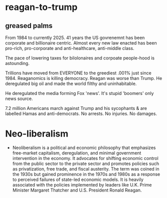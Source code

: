 # reagan-to-trump

## greased palms

From 1984 to currently 2025. 41 years the US govrenemnt has been corporate and billionaire centric. Almost every new law enacted has been pro-rich, pro-corporate and anti-healthcare, anti-middle class.

The pace of lowering taxes for bilolonaires and corpoate people-hood is astounding.

Trillions have moved from EVERYONE to the greediest .001% just since 1984. Reaganomics is killing democracy. Reagan was worse than Trump.
He deregulated big oil and made the world filthy and uninhabitable.

He deregulated the media forming Fox 'news'. It's stupid 'boomers' only news source. 

7.2 million Americans march against Trump and his sycophants & are labelled Hamas and anti-democrats. No arrests. No injuries. No damages.

# Neo-liberalism 
- Neoliberalism is a political and economic philosophy that emphasizes free-market capitalism, deregulation, and minimal 
government intervention in the economy. It advocates for shifting economic control from the public sector to the private sector and 
promotes policies such as privatization, free trade, and fiscal austerity. The term was coined in the 1930s but gained prominence in the 
1970s and 1980s as a response to perceived failures of state-led economic models. It is heavily associated with the policies implemented 
by leaders like U.K. Prime Minister Margaret Thatcher and U.S. President Ronald Reagan.

